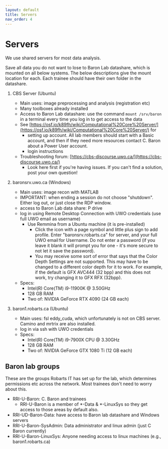 ```yaml
---
layout: default
title: Servers
nav_order: 4
---
```

# Servers

We use shared servers for most data analysis. 

Save all data you do not want to lose to Baron Lab datashare, which is mounted on all below systems. The below descriptions give the mount location for each. Each trainee should have their own folder in the datashare.

1. CBS Server (Ubuntu)

    - Main uses: image preprocessing and analysis (registration etc)
    - Many toolboxes already installed 
    - Access to Baron Lab datashare: use the command `mount /srv/baron` in a terminal every time you log in to get access to the data
    - See [https://osf.io/k89fh/wiki/Computational%20Core%20Server/](https://osf.io/k89fh/wiki/Computational%20Core%20Server/) for
        - setting up account. All lab members should start with a Basic account, and then if they need more resources contact C. Baron about a Power User account.
        - login instructions
    - Troubleshooting forum: [https://cbs-discourse.uwo.ca/](https://cbs-discourse.uwo.ca/)  
        - Look here first if you're having issues. If you can't find a solution, post your own question! 

1. baronsrv.uwo.ca (Windows)
    - Main uses: image recon with MATLAB
    - IMPORTANT: when ending a session do not choose "shutdown". Either log out, or just close the RDP window. 
    - access to Baron Lab data share: P drive
    - log in using Remote Desktop Connection with UWO credentials (use full UWO email as username)
        - Use Remmina from a Ubuntu machine (it is pre-installed)  
            - Click the icon with a page symbol and little plus sign to add profile. Enter "baronsrv.robarts.ca" for server, and your full UWO email for Username. Do not enter a password (if you leave it blank it will prompt you for one - it's more secure to not let it save the password). 
            - You may receive some sort of error that says that the Color Depth Settings are not supported. This may have to be changed to a different color depth for it to work. For example, if the default is GFX AVC444 (32 bpp) and this does not work, try changing it to GFX RFX (32bpp).   
    - Specs:   
        - Intel(R) Core(TM) i9-11900K @ 3.50GHz  
        - 128 GB RAM 
        - Two of: NVIDIA GeForce RTX 4090 (24 GB each) 

1. baron1.robarts.ca (Ubuntu)  
    - Main uses: fsl eddy_cuda, which unfortunately is not on CBS server. Camino and mrtrix are also installed.
    - log in via ssh with UWO credentials 
    - Specs: 
        - Intel(R) Core(TM) i9-7900X CPU @ 3.30GHz 
        - 128 GB RAM 
        - Two of: NVIDIA GeForce GTX 1080 Ti (12 GB each) 

## Baron lab groups 

These are the groups Robarts IT has set up for the lab, which determines permissions etc across the network. Most trainees don't need to worry about this. 

- RRI-U-Baron: C. Baron and trainees  
    - RRI-U-Baron is a member of *-Data & *-LinuxSys so they get access to those areas by default also. 
- RRI-UD-Baron-Data: have access to Baron lab datashare and Windows servers 
- RRI-U-Baron-SysAdmin: Data administrator and linux admin (just C Baron currently) 
- RRI-U-Baron-LinuxSys: Anyone needing access to linux machines (e.g., baron1.robarts.ca) 